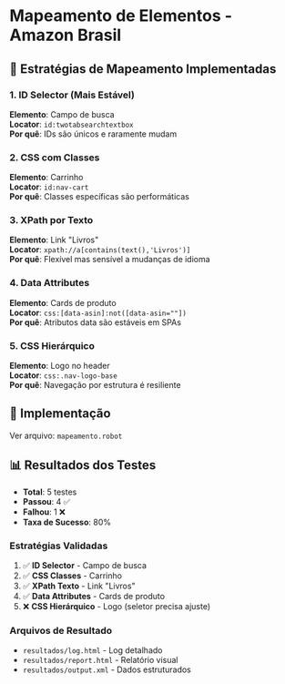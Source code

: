 # Mapeamento de Elementos - Amazon Brasil

## 🎯 Estratégias de Mapeamento Implementadas

### 1. **ID Selector** (Mais Estável)
**Elemento**: Campo de busca  
**Locator**: `id:twotabsearchtextbox`  
**Por quê**: IDs são únicos e raramente mudam

### 2. **CSS com Classes**
**Elemento**: Carrinho  
**Locator**: `id:nav-cart`  
**Por quê**: Classes específicas são performáticas

### 3. **XPath por Texto**
**Elemento**: Link "Livros"  
**Locator**: `xpath://a[contains(text(),'Livros')]`  
**Por quê**: Flexível mas sensível a mudanças de idioma

### 4. **Data Attributes**
**Elemento**: Cards de produto  
**Locator**: `css:[data-asin]:not([data-asin=""])`  
**Por quê**: Atributos data são estáveis em SPAs

### 5. **CSS Hierárquico**
**Elemento**: Logo no header  
**Locator**: `css:.nav-logo-base`  
**Por quê**: Navegação por estrutura é resiliente

## 🔧 Implementação
Ver arquivo: `mapeamento.robot`

## 📊 Resultados dos Testes
- **Total**: 5 testes
- **Passou**: 4 ✅
- **Falhou**: 1 ❌
- **Taxa de Sucesso**: 80%

### Estratégias Validadas
1. ✅ **ID Selector** - Campo de busca
2. ✅ **CSS Classes** - Carrinho
3. ✅ **XPath Texto** - Link "Livros"
4. ✅ **Data Attributes** - Cards de produto
5. ❌ **CSS Hierárquico** - Logo (seletor precisa ajuste)

### Arquivos de Resultado
- `resultados/log.html` - Log detalhado
- `resultados/report.html` - Relatório visual
- `resultados/output.xml` - Dados estruturados